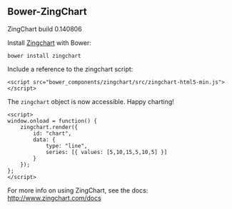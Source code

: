 ## Bower-ZingChart

ZingChart build 0.140806


Install [Zingchart](http://www.zingchart.com) with Bower:

```
bower install zingchart
```

Include a reference to the zingchart script:
```
<script src="bower_components/zingchart/src/zingchart-html5-min.js"></script>
```


The `zingchart` object is now accessible. Happy charting!

```
<script>
window.onload = function() {
    zingchart.render({
        id: "chart",
        data: {
			type: "line",
			series: [{ values: [5,10,15,5,10,5] }]
		}
    });
};		
</script> 
```


For more info on using ZingChart, see the docs: http://www.zingchart.com/docs